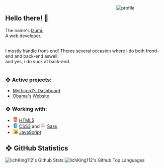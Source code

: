 <img align="right" alt="profile" width="30%" src="https://avatars.githubusercontent.com/u/47420407?s=460&u=c7d150dba97a4eb85dd2a5f7a86238b50cc11207&v=4">

## Hello there! 👋
The name's [Izumi.](https://www.instagram.com/yhezkiel.dio/) <br>
A web developer. <br> <br>

 I mostly handle front-end! Theres several occasion where i do both frond-end and back-end aswell. <br>
 and yes, i do suck at back-end. <br><br>

### ❖ Active projects: 
 * [Mythcord's Dashboard](https://www.youtube.com/watch?v=OVPPOwMpSpQ)
 * [Obama's Website](https://github.com/FutureDeveloperZ/web)
 
 ### ❖ Working with:
 * <img src="https://raw.githubusercontent.com/github/explore/80688e429a7d4ef2fca1e82350fe8e3517d3494d/topics/html/html.png" alt="HTML" width="16" height="16"> [HTML5](https://html.com)
 * <img src="https://raw.githubusercontent.com/github/explore/80688e429a7d4ef2fca1e82350fe8e3517d3494d/topics/css/css.png" alt="CSS3" width="16" height="16"> [CSS3](https://css-tricks.com) and <img src="https://raw.githubusercontent.com/github/explore/80688e429a7d4ef2fca1e82350fe8e3517d3494d/topics/sass/sass.png" alt="SASS" width="16" height="16"> [Sass](https://sass-lang.com)
 * <img src="https://raw.githubusercontent.com/github/explore/80688e429a7d4ef2fca1e82350fe8e3517d3494d/topics/javascript/javascript.png" alt="Javascript" width="16" height="16"> [JavaScript](https://www.javascript.com)


## ❖ GitHub Statistics
<img alt="lichKing112's Github Stats" src="https://github-readme-stats.vercel.app/api?username=lichking112&theme=gotham&show_icons=true" />
<img alt="lichKing112's Github Top Languages" src="https://github-readme-stats.vercel.app/api/top-langs/?username=lichking112&theme=gotham&layout=compact" />
